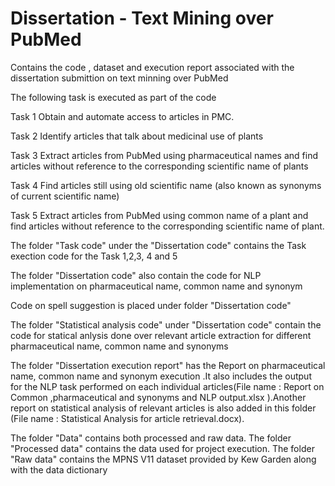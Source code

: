 # Dissertation - Text Mining over PubMed
Contains the code , dataset and execution report associated with the dissertation submittion on text minning over PubMed

The following task is executed as part of the code

Task 1 Obtain and automate access to articles in PMC.

Task 2 Identify articles that talk about medicinal use of plants

Task 3 Extract articles from PubMed using pharmaceutical names and find articles without reference to the corresponding scientific name of plants

Task 4 Find articles still using old scientific name (also known as synonyms of current scientific name)

Task 5 Extract articles from PubMed using common name of a plant and find articles without reference to the corresponding scientific name of plant.

The folder "Task code" under the "Dissertation code" contains the Task exection code for the Task 1,2,3, 4 and 5

The folder "Dissertation code" also contain the code for NLP implementation on pharmaceutical name, common name and synonym

Code on spell suggestion is placed under folder "Dissertation code"

The folder "Statistical analysis code" under "Dissertation code" contain the code for statical anlysis done over relevant article extraction for different pharmaceutical name, common name and synonyms

The folder "Dissertation execution report" has the Report on pharmaceutical name, common name and synonym execution .It also includes the output for the NLP task performed on each individual articles(File name : Report on Common ,pharmaceutical and synonyms and NLP output.xlsx ).Another report on statistical analysis of relevant articles is also added in this folder (File name : Statistical Analysis for article retrieval.docx).

The folder "Data" contains both processed and raw data. The folder "Processed data" contains the data used for project execution. The folder "Raw data" contains the MPNS V11 dataset provided by Kew Garden along with the data dictionary
